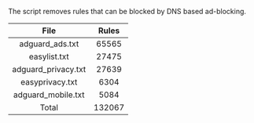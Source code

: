 The script removes rules that can be blocked by DNS based ad-blocking.


| File | Rules |
|:----:|:-----:|
| adguard_ads.txt | 65565 |
| easylist.txt | 27475 |
| adguard_privacy.txt | 27639 |
| easyprivacy.txt | 6304 |
| adguard_mobile.txt | 5084 |
| Total | 132067 |